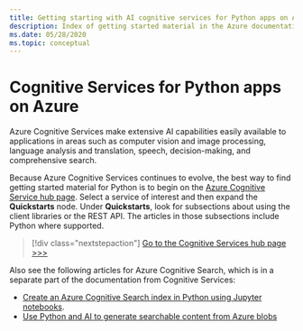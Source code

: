 ```yaml
---
title: Getting starting with AI cognitive services for Python apps on Azure
description: Index of getting started material in the Azure documentation for AI cognitive services for Python apps.
ms.date: 05/28/2020
ms.topic: conceptual
---
```


# Cognitive Services for Python apps on Azure

Azure Cognitive Services make extensive AI capabilities easily available to applications in areas such as computer vision and image processing, language analysis and translation, speech, decision-making, and comprehensive search.

Because Azure Cognitive Services continues to evolve, the best way to find getting started material for Python is to begin on the [Azure Cognitive Service hub page](/azure/cognitive-services/). Select a service of interest and then expand the **Quickstarts** node. Under **Quickstarts**, look for subsections about using the client libraries or the REST API. The articles in those subsections include Python where supported.

> [!div class="nextstepaction"]
> [Go to the Cognitive Services hub page >>>](/azure/cognitive-services/)

Also see the following articles for Azure Cognitive Search, which is in a separate part of the documentation from Cognitive Services:

- [Create an Azure Cognitive Search index in Python using Jupyter notebooks](/azure/search/search-get-started-python).
- [Use Python and AI to generate searchable content from Azure blobs](/azure/search/cognitive-search-tutorial-blob-python)

